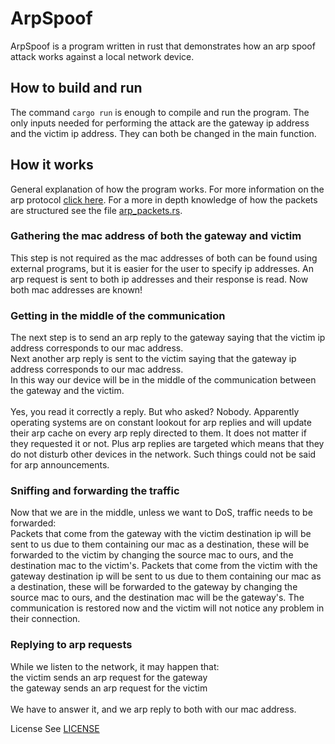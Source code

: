 # ArpSpoof
ArpSpoof is a program written in rust that demonstrates how an arp spoof attack works against a local network device.

## How to build and run
The command ``cargo run`` is enough to compile and run the program. The only inputs needed for performing the attack are the gateway ip address and the victim ip address. They can both be changed in the main function.

## How it works
General explanation of how the program works. For more information on the arp protocol [click here](https://en.wikipedia.org/wiki/Address_Resolution_Protocol). For a more in depth knowledge of how the packets are structured see the file [arp_packets.rs](https://github.com/EdoardoLuciani/ArpSpoof/blob/main/src/arp_packets.rs).

### Gathering the mac address of both the gateway and victim
This step is not required as the mac addresses of both can be found using external programs, but it is easier for the user to specify ip addresses. An arp request is sent to both ip addresses and their response is read. Now both mac addresses are known!

### Getting in the middle of the communication
The next step is to send an arp reply to the gateway saying that the victim ip address corresponds to our mac address.\
Next another arp reply is sent to the victim saying that the gateway ip address corresponds to our mac address.\
In this way our device will be in the middle of the communication between the gateway and the victim.\
\
Yes, you read it correctly a reply. But who asked? Nobody. Apparently operating systems are on constant lookout for arp replies and will update their arp cache on every arp reply directed to them. It does not matter if they requested it or not. Plus arp replies are targeted which means that they do not disturb other devices in the network. Such things could not be said for arp announcements.

### Sniffing and forwarding the traffic
Now that we are in the middle, unless we want to DoS, traffic needs to be forwarded:\
Packets that come from the gateway with the victim destination ip will be sent to us due to them containing our mac as a destination, these will be forwarded to the victim by changing the source mac to ours, and the destination mac to the victim's.
Packets that come from the victim with the gateway destination ip will be sent to us due to them containing our mac as a destination, these will be forwarded to the gateway by changing the source mac to ours, and the destination mac will be the gateway's.
The communication is restored now and the victim will not notice any problem in their connection.

### Replying to arp requests
While we listen to the network, it may happen that:\
the victim sends an arp request for the gateway\
the gateway sends an arp request for the victim\
\
We have to answer it, and we arp reply to both with our mac address.

License
See [LICENSE](https://github.com/EdoardoLuciani/ArpSpoof/blob/main/LICENSE)
